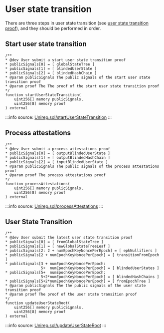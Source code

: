 # User state transition

There are three steps in user state transition (see [user state transition proof](../circuits/user-state-transition-proof.md)), and they should be performed in order.

## Start user state transition

```solidity title=contracts/Unirep.sol
/**
* @dev User submit a start user state transition proof
* publicSignals[0] = [ globalStateTree ]
* publicSignals[1] = [ blindedUserState ]
* publicSignals[2] = [ blindedHashChain ]
* @param publicSignals The public signals of the start user state transition proof
* @param proof The The proof of the start user state transition proof
*/
function startUserStateTransition(
    uint256[] memory publicSignals,
    uint256[8] memory proof
) external 
```

:::info
source: [Unirep.sol/startUserStateTransition](https://github.com/Unirep/Unirep/blob/5ef3fa8ed70761e0d128fe054bcdb6c72be2f7a1/packages/contracts/contracts/Unirep.sol#L538)
:::

## Process attestations

```solidity title=contracts/Unirep.sol
/**
* @dev User submit a process attestations proof
* publicSignals[0] = [ outputBlindedUserState ]
* publicSignals[1] = [ outputBlindedHashChain ]
* publicSignals[2] = [ inputBlindedUserState ]
* @param publicSignals The public signals of the process attestations proof
* @param proof The process attestations proof
*/
function processAttestations(
    uint256[] memory publicSignals,
    uint256[8] memory proof
) external
```

:::info
source: [Unirep.sol/processAttestations](https://github.com/Unirep/Unirep/blob/5ef3fa8ed70761e0d128fe054bcdb6c72be2f7a1/packages/contracts/contracts/Unirep.sol#L567)
:::

## User State Transition

```solidity title=contracts/Unirep.sol
/**
* @dev User submit the latest user state transition proof
* publicSignals[0] = [ fromGlobalStateTree ]
* publicSignals[1] = [ newGlobalStateTreeLeaf ]
* publicSignals[2: 2 + numEpochKeyNoncePerEpoch] = [ epkNullifiers ]
* publicSignals[2 + numEpochKeyNoncePerEpoch] = [ transitionFromEpoch ]
* publicSignals[3 + numEpochKeyNoncePerEpoch:
                5+  numEpochKeyNoncePerEpoch] = [ blindedUserStates ]
* publicSignals[5+  numEpochKeyNoncePerEpoch:
                5+2*numEpochKeyNoncePerEpoch] = [ blindedHashChains ]
* publicSignals[5+2*numEpochKeyNoncePerEpoch] = [ fromEpochTree ]
* @param publicSignals The the public signals of the user state transition proof
* @param proof The proof of the user state transition proof
*/
function updateUserStateRoot(
    uint256[] memory publicSignals,
    uint256[8] memory proof
) external
```

:::info
source: [Unirep.sol/updateUserStateRoot](https://github.com/Unirep/Unirep/blob/5ef3fa8ed70761e0d128fe054bcdb6c72be2f7a1/packages/contracts/contracts/Unirep.sol#L606)
:::